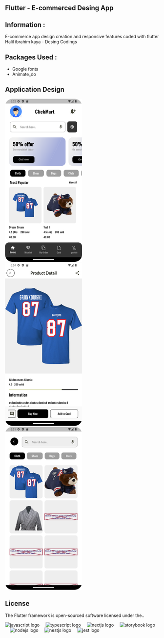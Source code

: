 ## Flutter - E-commerced Desing App

## Information :
  E-commerce app design creation and responsive features coded with flutter
  Halil ibrahim  kaya - Desing Codings
  
## Packages Used :
- Google fonts
- Animate_do
 ## Application Design <br>
 <div align="left">
  <img src="https://github.com/halilkaya19/Flutter-E-commerce-Desing-App/blob/master/assets/presim/home_page.png" width="50%"><br>
  <img src="https://github.com/halilkaya19/Flutter-E-commerce-Desing-App/blob/master/assets/presim/detail_page.png" width="50%"><br>
  <img src="https://github.com/halilkaya19/Flutter-E-commerce-Desing-App/blob/master/assets/presim/category_page.png" width="50%"><br>
 </div>   



## License

The Flutter framework is open-sourced software licensed under the..

<div align="left">
  <img src="https://cdn.jsdelivr.net/gh/devicons/devicon/icons/javascript/javascript-original.svg" height="40" alt="javascript logo"  />
  <img width="12" />
  <img src="https://cdn.jsdelivr.net/gh/devicons/devicon/icons/typescript/typescript-original.svg" height="40" alt="typescript logo"  />
  <img width="12" />
  <img src="https://cdn.jsdelivr.net/gh/devicons/devicon/icons/nextjs/nextjs-original.svg" height="40" alt="nextjs logo"  />
  <img width="12" />
  <img src="https://cdn.jsdelivr.net/gh/devicons/devicon/icons/storybook/storybook-original.svg" height="40" alt="storybook logo"  />
  <img width="12" />
  <img src="https://cdn.jsdelivr.net/gh/devicons/devicon/icons/nodejs/nodejs-original.svg" height="40" alt="nodejs logo"  />
  <img width="12" />
  <img src="https://cdn.jsdelivr.net/gh/devicons/devicon/icons/nestjs/nestjs-plain.svg" height="40" alt="nestjs logo"  />
  <img width="12" />
  <img src="https://cdn.jsdelivr.net/gh/devicons/devicon/icons/jest/jest-plain.svg" height="40" alt="jest logo"  />
</div>

